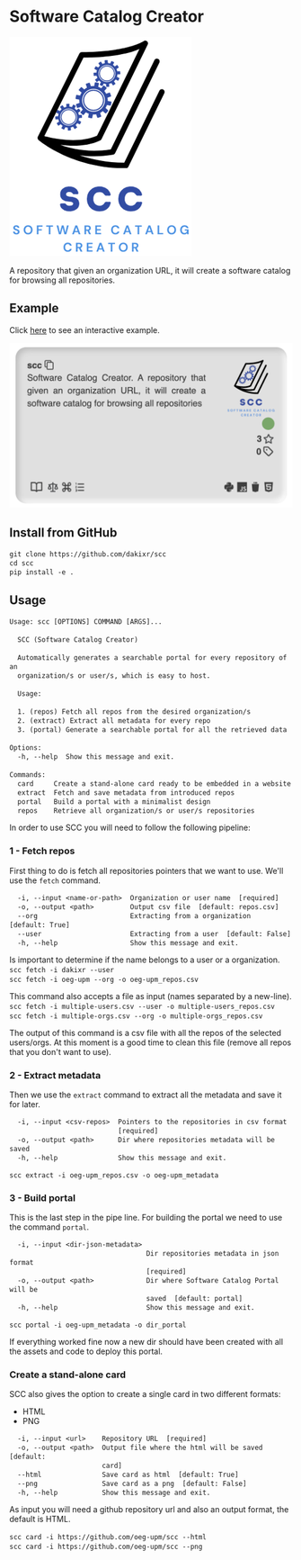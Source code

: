 
# Software Catalog Creator

![scc-logo](scc-logo.png)

A repository that given an organization URL, it will create a software catalog for browsing all repositories.

## Example

Click [here](https://dakixr.github.io/scc/example/index.html) to see an interactive example.

![scc-card](scc-card.png)

## Install from GitHub

```text
git clone https://github.com/dakixr/scc
cd scc
pip install -e .
```

## Usage

```text
Usage: scc [OPTIONS] COMMAND [ARGS]...

  SCC (Software Catalog Creator)

  Automatically generates a searchable portal for every repository of an
  organization/s or user/s, which is easy to host.

  Usage:

  1. (repos) Fetch all repos from the desired organization/s
  2. (extract) Extract all metadata for every repo
  3. (portal) Generate a searchable portal for all the retrieved data

Options:
  -h, --help  Show this message and exit.

Commands:
  card     Create a stand-alone card ready to be embedded in a website
  extract  Fetch and save metadata from introduced repos
  portal   Build a portal with a minimalist design
  repos    Retrieve all organization/s or user/s repositories
```

In order to use SCC you will need to follow the following pipeline:  

### 1 - Fetch repos

First thing to do is fetch all repositories pointers that we want to use. We'll use the `fetch` command.

```text
  -i, --input <name-or-path>  Organization or user name  [required]
  -o, --output <path>         Output csv file  [default: repos.csv]
  --org                       Extracting from a organization  [default: True]
  --user                      Extracting from a user  [default: False]
  -h, --help                  Show this message and exit.
```

Is important to determine if the name belongs to a user or a organization.  
`scc fetch -i dakixr --user`  
`scc fetch -i oeg-upm --org -o oeg-upm_repos.csv`  

This command also accepts a file as input (names separated by a new-line).
`scc fetch -i multiple-users.csv --user -o multiple-users_repos.csv`  
`scc fetch -i multiple-orgs.csv --org -o multiple-orgs_repos.csv`  

The output of this command is a csv file with all the repos of the selected users/orgs.
At this moment is a good time to clean this file (remove all repos that you don't want to use).

### 2 - Extract metadata

Then we use the `extract` command to extract all the metadata and save it for later.

```text
  -i, --input <csv-repos>  Pointers to the repositories in csv format
                           [required]
  -o, --output <path>      Dir where repositories metadata will be saved
  -h, --help               Show this message and exit.
```

`scc extract -i oeg-upm_repos.csv -o oeg-upm_metadata`

### 3 - Build portal

This is the last step in the pipe line. For building the portal we need to use the command `portal`.

```text
  -i, --input <dir-json-metadata>
                                  Dir repositories metadata in json format
                                  [required]
  -o, --output <path>             Dir where Software Catalog Portal will be
                                  saved  [default: portal]
  -h, --help                      Show this message and exit.
```

`scc portal -i oeg-upm_metadata -o dir_portal`

If everything worked fine now a new dir should have been created with all the assets and code to deploy this portal.

### Create a stand-alone card

SCC also gives the option to create a single card in two different formats:

* HTML
* PNG

```text
  -i, --input <url>    Repository URL  [required]
  -o, --output <path>  Output file where the html will be saved  [default:
                       card]
  --html               Save card as html  [default: True]
  --png                Save card as a png  [default: False]
  -h, --help           Show this message and exit.
```

As input you will need a github repository url and also an output format, the default is HTML.

`scc card -i https://github.com/oeg-upm/scc --html`  
`scc card -i https://github.com/oeg-upm/scc --png`

